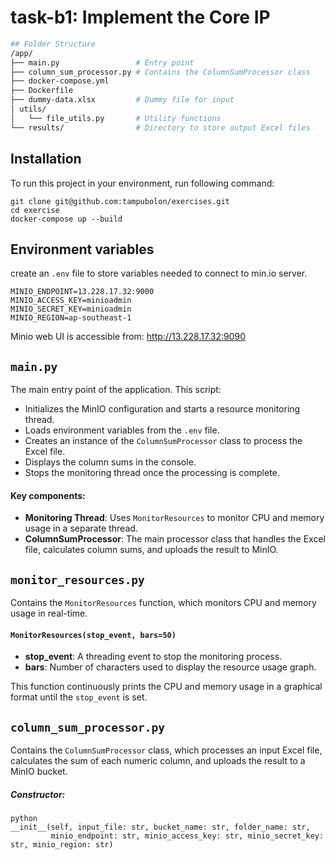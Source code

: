 # task-b1: Implement the Core IP

```bash
## Folder Structure
/app/
├── main.py                 # Entry point
├── column_sum_processor.py # Contains the ColumnSumProcessor class
├── docker-compose.yml
├── Dockerfile
├── dummy-data.xlsx         # Dummy file for input
│ utils/
│   └── file_utils.py       # Utility functions
└── results/                # Directory to store output Excel files
```

## Installation
To run this project in your environment, run following command:
```
git clone git@github.com:tampubolon/exercises.git
cd exercise
docker-compose up --build
```

## Environment variables
create an `.env` file to store variables needed to connect to min.io server.
```
MINIO_ENDPOINT=13.228.17.32:9000
MINIO_ACCESS_KEY=minioadmin
MINIO_SECRET_KEY=minioadmin
MINIO_REGION=ap-southeast-1
```
Minio web UI is accessible from: http://13.228.17.32:9090



## `main.py`

The main entry point of the application. This script:

- Initializes the MinIO configuration and starts a resource monitoring thread.
- Loads environment variables from the `.env` file.
- Creates an instance of the `ColumnSumProcessor` class to process the Excel file.
- Displays the column sums in the console.
- Stops the monitoring thread once the processing is complete.

#### Key components:
- **Monitoring Thread**: Uses `MonitorResources` to monitor CPU and memory usage in a separate thread.
- **ColumnSumProcessor**: The main processor class that handles the Excel file, calculates column sums, and uploads the result to MinIO.

## `monitor_resources.py`

Contains the `MonitorResources` function, which monitors CPU and memory usage in real-time.

#### `MonitorResources(stop_event, bars=50)`
- **stop_event**: A threading event to stop the monitoring process.
- **bars**: Number of characters used to display the resource usage graph.

This function continuously prints the CPU and memory usage in a graphical format until the `stop_event` is set.

## `column_sum_processor.py`

Contains the `ColumnSumProcessor` class, which processes an input Excel file, calculates the sum of each numeric column, and uploads the result to a MinIO bucket.

##### Constructor:
```
python
__init__(self, input_file: str, bucket_name: str, folder_name: str, 
         minio_endpoint: str, minio_access_key: str, minio_secret_key: str, minio_region: str)
```


